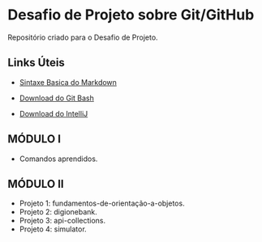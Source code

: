 # Desafio de Projeto sobre Git/GitHub

Repositório criado para o Desafio de Projeto.

## Links Úteis

- [Sintaxe Basica do Markdown](https://www.markdownguide.org/basic-syntax/)

- [Download do Git Bash](https://git-scm.com/downloads)

- [Download do IntelliJ](https://www.jetbrains.com/idea/download/#section=windows)

## MÓDULO I

  - Comandos aprendidos.

## MÓDULO II
  
  - Projeto 1: fundamentos-de-orientação-a-objetos.
  - Projeto 2: digionebank.
  - Projeto 3: api-collections.
  - Projeto 4: simulator.
